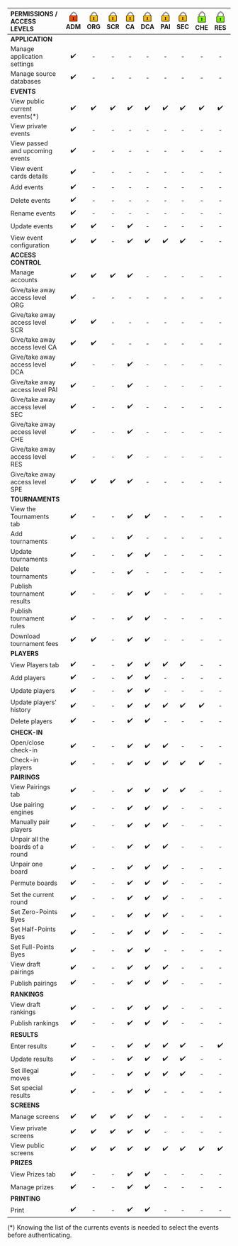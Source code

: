 <!-- Do not edit this table manually, use script generate_access_levels_doc.py instead. -->

| PERMISSIONS / ACCESS LEVELS      | ![admin](../../assets/images/access-levels/lock-admin-small.png)<br/>ADM | ![account](../../assets/images/access-levels/lock-account-small.png)<br/>ORG | ![account](../../assets/images/access-levels/lock-account-small.png)<br/>SCR | ![account](../../assets/images/access-levels/lock-account-small.png)<br/>CA | ![account](../../assets/images/access-levels/lock-account-small.png)<br/>DCA | ![account](../../assets/images/access-levels/lock-account-small.png)<br/>PAI | ![account](../../assets/images/access-levels/lock-account-small.png)<br/>SEC | ![no-account](../../assets/images/access-levels/lock-no-account-small.png)<br/>CHE | ![no-account](../../assets/images/access-levels/lock-no-account-small.png)<br/>RES | ![no-account](../../assets/images/access-levels/lock-no-account-small.png)<br/>SPE |         -          |
|:---------------------------------|:------------------------------------------------------------------------:|:----------------------------------------------------------------------------:|:----------------------------------------------------------------------------:|:---------------------------------------------------------------------------:|:----------------------------------------------------------------------------:|:----------------------------------------------------------------------------:|:----------------------------------------------------------------------------:|:----------------------------------------------------------------------------------:|:----------------------------------------------------------------------------------:|:----------------------------------------------------------------------------------:|:------------------:|
| **APPLICATION**                  |                                                                          |                                                                              |                                                                              |                                                                             |                                                                              |                                                                              |                                                                              |                                                                                    |                                                                                    |                                                                                    |                    |
| Manage application settings      |                            :heavy_check_mark:                            |                                      -                                       |                                      -                                       |                                      -                                      |                                      -                                       |                                      -                                       |                                      -                                       |                                         -                                          |                                         -                                          |                                         -                                          |         -          |
| Manage source databases          |                            :heavy_check_mark:                            |                                      -                                       |                                      -                                       |                                      -                                      |                                      -                                       |                                      -                                       |                                      -                                       |                                         -                                          |                                         -                                          |                                         -                                          |         -          |
| **EVENTS**                       |                                                                          |                                                                              |                                                                              |                                                                             |                                                                              |                                                                              |                                                                              |                                                                                    |                                                                                    |                                                                                    |                    |
| View public current events(*)    |                            :heavy_check_mark:                            |                              :heavy_check_mark:                              |                              :heavy_check_mark:                              |                             :heavy_check_mark:                              |                              :heavy_check_mark:                              |                              :heavy_check_mark:                              |                              :heavy_check_mark:                              |                                 :heavy_check_mark:                                 |                                 :heavy_check_mark:                                 |                                 :heavy_check_mark:                                 | :heavy_check_mark: |
| View private events              |                            :heavy_check_mark:                            |                                      -                                       |                                      -                                       |                                      -                                      |                                      -                                       |                                      -                                       |                                      -                                       |                                         -                                          |                                         -                                          |                                         -                                          |         -          |
| View passed and upcoming events  |                            :heavy_check_mark:                            |                                      -                                       |                                      -                                       |                                      -                                      |                                      -                                       |                                      -                                       |                                      -                                       |                                         -                                          |                                         -                                          |                                         -                                          |         -          |
| View event cards details         |                            :heavy_check_mark:                            |                                      -                                       |                                      -                                       |                                      -                                      |                                      -                                       |                                      -                                       |                                      -                                       |                                         -                                          |                                         -                                          |                                         -                                          |         -          |
| Add events                       |                            :heavy_check_mark:                            |                                      -                                       |                                      -                                       |                                      -                                      |                                      -                                       |                                      -                                       |                                      -                                       |                                         -                                          |                                         -                                          |                                         -                                          |         -          |
| Delete events                    |                            :heavy_check_mark:                            |                                      -                                       |                                      -                                       |                                      -                                      |                                      -                                       |                                      -                                       |                                      -                                       |                                         -                                          |                                         -                                          |                                         -                                          |         -          |
| Rename events                    |                            :heavy_check_mark:                            |                                      -                                       |                                      -                                       |                                      -                                      |                                      -                                       |                                      -                                       |                                      -                                       |                                         -                                          |                                         -                                          |                                         -                                          |         -          |
| Update events                    |                            :heavy_check_mark:                            |                              :heavy_check_mark:                              |                                      -                                       |                             :heavy_check_mark:                              |                                      -                                       |                                      -                                       |                                      -                                       |                                         -                                          |                                         -                                          |                                         -                                          |         -          |
| View event configuration         |                            :heavy_check_mark:                            |                              :heavy_check_mark:                              |                                      -                                       |                             :heavy_check_mark:                              |                              :heavy_check_mark:                              |                              :heavy_check_mark:                              |                              :heavy_check_mark:                              |                                         -                                          |                                         -                                          |                                         -                                          |         -          |
| **ACCESS CONTROL**               |                                                                          |                                                                              |                                                                              |                                                                             |                                                                              |                                                                              |                                                                              |                                                                                    |                                                                                    |                                                                                    |                    |
| Manage accounts                  |                            :heavy_check_mark:                            |                              :heavy_check_mark:                              |                              :heavy_check_mark:                              |                             :heavy_check_mark:                              |                                      -                                       |                                      -                                       |                                      -                                       |                                         -                                          |                                         -                                          |                                         -                                          |         -          |
| Give/take away access level ORG  |                            :heavy_check_mark:                            |                                      -                                       |                                      -                                       |                                      -                                      |                                      -                                       |                                      -                                       |                                      -                                       |                                         -                                          |                                         -                                          |                                         -                                          |         -          |
| Give/take away access level SCR  |                            :heavy_check_mark:                            |                              :heavy_check_mark:                              |                                      -                                       |                                      -                                      |                                      -                                       |                                      -                                       |                                      -                                       |                                         -                                          |                                         -                                          |                                         -                                          |         -          |
| Give/take away access level CA   |                            :heavy_check_mark:                            |                              :heavy_check_mark:                              |                                      -                                       |                                      -                                      |                                      -                                       |                                      -                                       |                                      -                                       |                                         -                                          |                                         -                                          |                                         -                                          |         -          |
| Give/take away access level DCA  |                            :heavy_check_mark:                            |                                      -                                       |                                      -                                       |                             :heavy_check_mark:                              |                                      -                                       |                                      -                                       |                                      -                                       |                                         -                                          |                                         -                                          |                                         -                                          |         -          |
| Give/take away access level PAI  |                            :heavy_check_mark:                            |                                      -                                       |                                      -                                       |                             :heavy_check_mark:                              |                                      -                                       |                                      -                                       |                                      -                                       |                                         -                                          |                                         -                                          |                                         -                                          |         -          |
| Give/take away access level SEC  |                            :heavy_check_mark:                            |                                      -                                       |                                      -                                       |                             :heavy_check_mark:                              |                                      -                                       |                                      -                                       |                                      -                                       |                                         -                                          |                                         -                                          |                                         -                                          |         -          |
| Give/take away access level CHE  |                            :heavy_check_mark:                            |                                      -                                       |                                      -                                       |                             :heavy_check_mark:                              |                                      -                                       |                                      -                                       |                                      -                                       |                                         -                                          |                                         -                                          |                                         -                                          |         -          |
| Give/take away access level RES  |                            :heavy_check_mark:                            |                                      -                                       |                                      -                                       |                             :heavy_check_mark:                              |                                      -                                       |                                      -                                       |                                      -                                       |                                         -                                          |                                         -                                          |                                         -                                          |         -          |
| Give/take away access level SPE  |                            :heavy_check_mark:                            |                              :heavy_check_mark:                              |                              :heavy_check_mark:                              |                             :heavy_check_mark:                              |                                      -                                       |                                      -                                       |                                      -                                       |                                         -                                          |                                         -                                          |                                         -                                          |         -          |
| **TOURNAMENTS**                  |                                                                          |                                                                              |                                                                              |                                                                             |                                                                              |                                                                              |                                                                              |                                                                                    |                                                                                    |                                                                                    |                    |
| View the Tournaments tab         |                            :heavy_check_mark:                            |                                      -                                       |                                      -                                       |                             :heavy_check_mark:                              |                              :heavy_check_mark:                              |                                      -                                       |                                      -                                       |                                         -                                          |                                         -                                          |                                         -                                          |         -          |
| Add tournaments                  |                            :heavy_check_mark:                            |                                      -                                       |                                      -                                       |                             :heavy_check_mark:                              |                                      -                                       |                                      -                                       |                                      -                                       |                                         -                                          |                                         -                                          |                                         -                                          |         -          |
| Update tournaments               |                            :heavy_check_mark:                            |                                      -                                       |                                      -                                       |                             :heavy_check_mark:                              |                              :heavy_check_mark:                              |                                      -                                       |                                      -                                       |                                         -                                          |                                         -                                          |                                         -                                          |         -          |
| Delete tournaments               |                            :heavy_check_mark:                            |                                      -                                       |                                      -                                       |                             :heavy_check_mark:                              |                                      -                                       |                                      -                                       |                                      -                                       |                                         -                                          |                                         -                                          |                                         -                                          |         -          |
| Publish tournament results       |                            :heavy_check_mark:                            |                                      -                                       |                                      -                                       |                             :heavy_check_mark:                              |                              :heavy_check_mark:                              |                                      -                                       |                                      -                                       |                                         -                                          |                                         -                                          |                                         -                                          |         -          |
| Publish tournament rules         |                            :heavy_check_mark:                            |                                      -                                       |                                      -                                       |                             :heavy_check_mark:                              |                              :heavy_check_mark:                              |                                      -                                       |                                      -                                       |                                         -                                          |                                         -                                          |                                         -                                          |         -          |
| Download tournament fees         |                            :heavy_check_mark:                            |                              :heavy_check_mark:                              |                                      -                                       |                             :heavy_check_mark:                              |                              :heavy_check_mark:                              |                                      -                                       |                                      -                                       |                                         -                                          |                                         -                                          |                                         -                                          |         -          |
| **PLAYERS**                      |                                                                          |                                                                              |                                                                              |                                                                             |                                                                              |                                                                              |                                                                              |                                                                                    |                                                                                    |                                                                                    |                    |
| View Players tab                 |                            :heavy_check_mark:                            |                                      -                                       |                                      -                                       |                             :heavy_check_mark:                              |                              :heavy_check_mark:                              |                              :heavy_check_mark:                              |                              :heavy_check_mark:                              |                                         -                                          |                                         -                                          |                                         -                                          |         -          |
| Add players                      |                            :heavy_check_mark:                            |                                      -                                       |                                      -                                       |                             :heavy_check_mark:                              |                              :heavy_check_mark:                              |                                      -                                       |                                      -                                       |                                         -                                          |                                         -                                          |                                         -                                          |         -          |
| Update players                   |                            :heavy_check_mark:                            |                                      -                                       |                                      -                                       |                             :heavy_check_mark:                              |                              :heavy_check_mark:                              |                                      -                                       |                                      -                                       |                                         -                                          |                                         -                                          |                                         -                                          |         -          |
| Update players' history          |                            :heavy_check_mark:                            |                                      -                                       |                                      -                                       |                             :heavy_check_mark:                              |                              :heavy_check_mark:                              |                              :heavy_check_mark:                              |                              :heavy_check_mark:                              |                                 :heavy_check_mark:                                 |                                         -                                          |                                         -                                          |         -          |
| Delete players                   |                            :heavy_check_mark:                            |                                      -                                       |                                      -                                       |                             :heavy_check_mark:                              |                              :heavy_check_mark:                              |                                      -                                       |                                      -                                       |                                         -                                          |                                         -                                          |                                         -                                          |         -          |
| **CHECK-IN**                     |                                                                          |                                                                              |                                                                              |                                                                             |                                                                              |                                                                              |                                                                              |                                                                                    |                                                                                    |                                                                                    |                    |
| Open/close check-in              |                            :heavy_check_mark:                            |                                      -                                       |                                      -                                       |                             :heavy_check_mark:                              |                              :heavy_check_mark:                              |                              :heavy_check_mark:                              |                                      -                                       |                                         -                                          |                                         -                                          |                                         -                                          |         -          |
| Check-in players                 |                            :heavy_check_mark:                            |                                      -                                       |                                      -                                       |                             :heavy_check_mark:                              |                              :heavy_check_mark:                              |                              :heavy_check_mark:                              |                              :heavy_check_mark:                              |                                 :heavy_check_mark:                                 |                                         -                                          |                                         -                                          |         -          |
| **PAIRINGS**                     |                                                                          |                                                                              |                                                                              |                                                                             |                                                                              |                                                                              |                                                                              |                                                                                    |                                                                                    |                                                                                    |                    |
| View Pairings tab                |                            :heavy_check_mark:                            |                                      -                                       |                                      -                                       |                             :heavy_check_mark:                              |                              :heavy_check_mark:                              |                              :heavy_check_mark:                              |                              :heavy_check_mark:                              |                                         -                                          |                                         -                                          |                                         -                                          |         -          |
| Use pairing engines              |                            :heavy_check_mark:                            |                                      -                                       |                                      -                                       |                             :heavy_check_mark:                              |                              :heavy_check_mark:                              |                              :heavy_check_mark:                              |                                      -                                       |                                         -                                          |                                         -                                          |                                         -                                          |         -          |
| Manually pair players            |                            :heavy_check_mark:                            |                                      -                                       |                                      -                                       |                             :heavy_check_mark:                              |                              :heavy_check_mark:                              |                              :heavy_check_mark:                              |                                      -                                       |                                         -                                          |                                         -                                          |                                         -                                          |         -          |
| Unpair all the boards of a round |                            :heavy_check_mark:                            |                                      -                                       |                                      -                                       |                             :heavy_check_mark:                              |                              :heavy_check_mark:                              |                              :heavy_check_mark:                              |                                      -                                       |                                         -                                          |                                         -                                          |                                         -                                          |         -          |
| Unpair one board                 |                            :heavy_check_mark:                            |                                      -                                       |                                      -                                       |                             :heavy_check_mark:                              |                              :heavy_check_mark:                              |                              :heavy_check_mark:                              |                                      -                                       |                                         -                                          |                                         -                                          |                                         -                                          |         -          |
| Permute boards                   |                            :heavy_check_mark:                            |                                      -                                       |                                      -                                       |                             :heavy_check_mark:                              |                              :heavy_check_mark:                              |                              :heavy_check_mark:                              |                                      -                                       |                                         -                                          |                                         -                                          |                                         -                                          |         -          |
| Set the current round            |                            :heavy_check_mark:                            |                                      -                                       |                                      -                                       |                             :heavy_check_mark:                              |                              :heavy_check_mark:                              |                              :heavy_check_mark:                              |                                      -                                       |                                         -                                          |                                         -                                          |                                         -                                          |         -          |
| Set Zero-Points Byes             |                            :heavy_check_mark:                            |                                      -                                       |                                      -                                       |                             :heavy_check_mark:                              |                              :heavy_check_mark:                              |                              :heavy_check_mark:                              |                                      -                                       |                                         -                                          |                                         -                                          |                                         -                                          |         -          |
| Set Half-Points Byes             |                            :heavy_check_mark:                            |                                      -                                       |                                      -                                       |                             :heavy_check_mark:                              |                              :heavy_check_mark:                              |                              :heavy_check_mark:                              |                                      -                                       |                                         -                                          |                                         -                                          |                                         -                                          |         -          |
| Set Full-Points Byes             |                            :heavy_check_mark:                            |                                      -                                       |                                      -                                       |                             :heavy_check_mark:                              |                              :heavy_check_mark:                              |                                      -                                       |                                      -                                       |                                         -                                          |                                         -                                          |                                         -                                          |         -          |
| View draft pairings              |                            :heavy_check_mark:                            |                                      -                                       |                                      -                                       |                             :heavy_check_mark:                              |                              :heavy_check_mark:                              |                              :heavy_check_mark:                              |                                      -                                       |                                         -                                          |                                         -                                          |                                         -                                          |         -          |
| Publish pairings                 |                            :heavy_check_mark:                            |                                      -                                       |                                      -                                       |                             :heavy_check_mark:                              |                              :heavy_check_mark:                              |                              :heavy_check_mark:                              |                                      -                                       |                                         -                                          |                                         -                                          |                                         -                                          |         -          |
| **RANKINGS**                     |                                                                          |                                                                              |                                                                              |                                                                             |                                                                              |                                                                              |                                                                              |                                                                                    |                                                                                    |                                                                                    |                    |
| View draft rankings              |                            :heavy_check_mark:                            |                                      -                                       |                                      -                                       |                             :heavy_check_mark:                              |                              :heavy_check_mark:                              |                              :heavy_check_mark:                              |                                      -                                       |                                         -                                          |                                         -                                          |                                         -                                          |         -          |
| Publish rankings                 |                            :heavy_check_mark:                            |                                      -                                       |                                      -                                       |                             :heavy_check_mark:                              |                              :heavy_check_mark:                              |                              :heavy_check_mark:                              |                                      -                                       |                                         -                                          |                                         -                                          |                                         -                                          |         -          |
| **RESULTS**                      |                                                                          |                                                                              |                                                                              |                                                                             |                                                                              |                                                                              |                                                                              |                                                                                    |                                                                                    |                                                                                    |                    |
| Enter results                    |                            :heavy_check_mark:                            |                                      -                                       |                                      -                                       |                             :heavy_check_mark:                              |                              :heavy_check_mark:                              |                              :heavy_check_mark:                              |                              :heavy_check_mark:                              |                                         -                                          |                                 :heavy_check_mark:                                 |                                         -                                          |         -          |
| Update results                   |                            :heavy_check_mark:                            |                                      -                                       |                                      -                                       |                             :heavy_check_mark:                              |                              :heavy_check_mark:                              |                              :heavy_check_mark:                              |                              :heavy_check_mark:                              |                                         -                                          |                                         -                                          |                                         -                                          |         -          |
| Set illegal moves                |                            :heavy_check_mark:                            |                                      -                                       |                                      -                                       |                             :heavy_check_mark:                              |                              :heavy_check_mark:                              |                              :heavy_check_mark:                              |                              :heavy_check_mark:                              |                                         -                                          |                                         -                                          |                                         -                                          |         -          |
| Set special results              |                            :heavy_check_mark:                            |                                      -                                       |                                      -                                       |                             :heavy_check_mark:                              |                              :heavy_check_mark:                              |                                      -                                       |                                      -                                       |                                         -                                          |                                         -                                          |                                         -                                          |         -          |
| **SCREENS**                      |                                                                          |                                                                              |                                                                              |                                                                             |                                                                              |                                                                              |                                                                              |                                                                                    |                                                                                    |                                                                                    |                    |
| Manage screens                   |                            :heavy_check_mark:                            |                              :heavy_check_mark:                              |                              :heavy_check_mark:                              |                             :heavy_check_mark:                              |                              :heavy_check_mark:                              |                                      -                                       |                                      -                                       |                                         -                                          |                                         -                                          |                                         -                                          |         -          |
| View private screens             |                            :heavy_check_mark:                            |                              :heavy_check_mark:                              |                              :heavy_check_mark:                              |                             :heavy_check_mark:                              |                              :heavy_check_mark:                              |                                      -                                       |                                      -                                       |                                         -                                          |                                         -                                          |                                         -                                          |         -          |
| View public screens              |                            :heavy_check_mark:                            |                              :heavy_check_mark:                              |                              :heavy_check_mark:                              |                             :heavy_check_mark:                              |                              :heavy_check_mark:                              |                              :heavy_check_mark:                              |                              :heavy_check_mark:                              |                                 :heavy_check_mark:                                 |                                 :heavy_check_mark:                                 |                                 :heavy_check_mark:                                 |         -          |
| **PRIZES**                       |                                                                          |                                                                              |                                                                              |                                                                             |                                                                              |                                                                              |                                                                              |                                                                                    |                                                                                    |                                                                                    |                    |
| View Prizes tab                  |                            :heavy_check_mark:                            |                                      -                                       |                                      -                                       |                             :heavy_check_mark:                              |                              :heavy_check_mark:                              |                                      -                                       |                                      -                                       |                                         -                                          |                                         -                                          |                                         -                                          |         -          |
| Manage prizes                    |                            :heavy_check_mark:                            |                                      -                                       |                                      -                                       |                             :heavy_check_mark:                              |                              :heavy_check_mark:                              |                                      -                                       |                                      -                                       |                                         -                                          |                                         -                                          |                                         -                                          |         -          |
| **PRINTING**                     |                                                                          |                                                                              |                                                                              |                                                                             |                                                                              |                                                                              |                                                                              |                                                                                    |                                                                                    |                                                                                    |                    |
| Print                            |                            :heavy_check_mark:                            |                                      -                                       |                                      -                                       |                             :heavy_check_mark:                              |                              :heavy_check_mark:                              |                                      -                                       |                                      -                                       |                                         -                                          |                                         -                                          |                                         -                                          |         -          |

(*) Knowing the list of the currents events is needed to select the events before authenticating.

<!-- Generated by script generate_access_levels_doc.py on 2025-09-17 16:20 -->
